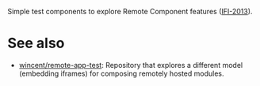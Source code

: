 Simple test components to explore Remote Component features ([IFI-2013](https://issues.liferay.com/browse/IFI-2013)).

# See also

-   [wincent/remote-app-test](https://github.com/wincent/remote-app-test): Repository that explores a different model (embedding iframes) for composing remotely hosted modules.
